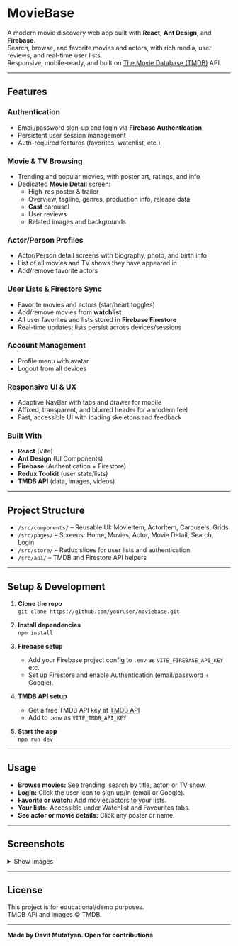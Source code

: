 # MovieBase

A modern movie discovery web app built with **React**, **Ant Design**, and **Firebase**.  
Search, browse, and favorite movies and actors, with rich media, user reviews, and real-time user lists.  
Responsive, mobile-ready, and built on [The Movie Database (TMDB)](https://www.themoviedb.org/) API.

---

## Features

### Authentication

- Email/password sign-up and login via **Firebase Authentication**
- Persistent user session management
- Auth-required features (favorites, watchlist, etc.)

### Movie & TV Browsing

- Trending and popular movies, with poster art, ratings, and info
- Dedicated **Movie Detail** screen:
  - High-res poster & trailer
  - Overview, tagline, genres, production info, release data
  - **Cast** carousel
  - User reviews
  - Related images and backgrounds

### Actor/Person Profiles

- Actor/Person detail screens with biography, photo, and birth info
- List of all movies and TV shows they have appeared in
- Add/remove favorite actors

### User Lists & Firestore Sync

- Favorite movies and actors (star/heart toggles)
- Add/remove movies from **watchlist**
- All user favorites and lists stored in **Firebase Firestore**
- Real-time updates; lists persist across devices/sessions

### Account Management

- Profile menu with avatar
- Logout from all devices

### Responsive UI & UX

- Adaptive NavBar with tabs and drawer for mobile
- Affixed, transparent, and blurred header for a modern feel
- Fast, accessible UI with loading skeletons and feedback

### Built With

- **React** (Vite)
- **Ant Design** (UI Components)
- **Firebase** (Authentication + Firestore)
- **Redux Toolkit** (user state/lists)
- **TMDB API** (data, images, videos)

---

## Project Structure

- `/src/components/` – Reusable UI: MovieItem, ActorItem, Carousels, Grids
- `/src/pages/` – Screens: Home, Movies, Actor, Movie Detail, Search, Login
- `/src/store/` – Redux slices for user lists and authentication
- `/src/api/` – TMDB and Firestore API helpers

---

## Setup & Development

1. **Clone the repo**  
   `git clone https://github.com/youruser/moviebase.git`

2. **Install dependencies**  
   `npm install`

3. **Firebase setup**  
   - Add your Firebase project config to `.env` as `VITE_FIREBASE_API_KEY` etc.
   - Set up Firestore and enable Authentication (email/password + Google).

4. **TMDB API setup**  
   - Get a free TMDB API key at [TMDB API](https://developers.themoviedb.org/3)
   - Add to `.env` as `VITE_TMDB_API_KEY`

5. **Start the app**  
   `npm run dev`

---

## Usage

- **Browse movies:** See trending, search by title, actor, or TV show.
- **Login:** Click the user icon to sign up/in (email or Google).
- **Favorite or watch:** Add movies/actors to your lists.
- **Your lists:** Accessible under Watchlist and Favourites tabs.
- **See actor or movie details:** Click any poster or name.

---

## Screenshots

<details>
  <summary>Show images</summary>

  ![Home screen](assets/screenshots/home.png)
  ![Movie details](assets/screenshots/movie-detail.png)
  ![Movie details features](assets/screenshots/movie-detail2.png)
  ![Actor page](assets/screenshots/actor-detail.png)
  ![Actor page features](assets/screenshots/actor-detail-features.png)
  ![Search results](assets/screenshots/search.png)

</details>

---

## License

This project is for educational/demo purposes.  
TMDB API and images © TMDB.

---

**Made by Davit Mutafyan. Open for contributions**

